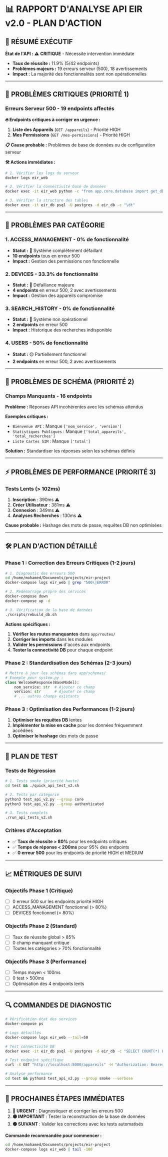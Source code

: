 # 📊 RAPPORT D'ANALYSE API EIR v2.0 - PLAN D'ACTION

## 🎯 RÉSUMÉ EXÉCUTIF

**État de l'API :** ⚠️ **CRITIQUE** - Nécessite intervention immédiate
- **Taux de réussite :** 11.9% (5/42 endpoints)
- **Problèmes majeurs :** 19 erreurs serveur (500), 18 avertissements
- **Impact :** La majorité des fonctionnalités sont non opérationnelles

---

## 🚨 PROBLÈMES CRITIQUES (PRIORITÉ 1)

### Erreurs Serveur 500 - 19 endpoints affectés

**🔥 Endpoints critiques à corriger en urgence :**
1. **Liste des Appareils** (`GET /appareils`) - Priorité HIGH
2. **Mes Permissions** (`GET /mes-permissions`) - Priorité HIGH

**📋 Cause probable :** Problèmes de base de données ou de configuration serveur

**🛠️ Actions immédiates :**
```bash
# 1. Vérifier les logs du serveur
docker logs eir_web

# 2. Vérifier la connectivité base de données
docker exec -it eir_web python -c "from app.core.database import get_db; print('DB OK')"

# 3. Vérifier la structure des tables
docker exec -it eir_db psql -U postgres -d eir_db -c "\dt"
```

---

## 🔧 PROBLÈMES PAR CATÉGORIE

### 1. **ACCESS_MANAGEMENT** - 0% de fonctionnalité
- **Statut :** 🔴 Système complètement défaillant
- **10 endpoints** tous en erreur 500
- **Impact :** Gestion des permissions non fonctionnelle

### 2. **DEVICES** - 33.3% de fonctionnalité
- **Statut :** 🔴 Défaillance majeure
- **4 endpoints** en erreur 500, 2 avec avertissements
- **Impact :** Gestion des appareils compromise

### 3. **SEARCH_HISTORY** - 0% de fonctionnalité
- **Statut :** 🔴 Système non opérationnel
- **2 endpoints** en erreur 500
- **Impact :** Historique des recherches indisponible

### 4. **USERS** - 50% de fonctionnalité
- **Statut :** 🟡 Partiellement fonctionnel
- **2 endpoints** en erreur 500, 2 avec avertissements

---

## 📝 PROBLÈMES DE SCHÉMA (PRIORITÉ 2)

### Champs Manquants - 16 endpoints
**Problème :** Réponses API incohérentes avec les schémas attendus

**Exemples critiques :**
- `Bienvenue API` : Manque `['nom_service', 'version']`
- `Statistiques Publiques` : Manque `['total_appareils', 'total_recherches']`
- `Liste Cartes SIM` : Manque `['total']`

**Solution :** Standardiser les réponses selon les schémas définis

---

## ⚡ PROBLÈMES DE PERFORMANCE (PRIORITÉ 3)

### Tests Lents (> 102ms)
1. **Inscription** : 390ms ⚠️
2. **Créer Utilisateur** : 381ms ⚠️
3. **Connexion** : 349ms ⚠️
4. **Analyses Recherches** : 130ms ⚠️

**Cause probable :** Hashage des mots de passe, requêtes DB non optimisées

---

## 🛠️ PLAN D'ACTION DÉTAILLÉ

### Phase 1 : Correction des Erreurs Critiques (1-2 jours)

```bash
# 1. Diagnostic des erreurs 500
cd /home/mohamed/Documents/projects/eir-project
docker-compose logs eir_web | grep "500\|ERROR"

# 2. Redémarrage propre des services
docker-compose down
docker-compose up -d

# 3. Vérification de la base de données
./scripts/rebuild_db.sh
```

**Actions spécifiques :**
1. **Vérifier les routes manquantes** dans `app/routes/`
2. **Corriger les imports** dans les modules
3. **Valider les permissions** d'accès aux endpoints
4. **Tester la connectivité DB** pour chaque endpoint

### Phase 2 : Standardisation des Schémas (2-3 jours)

```python
# Mettre à jour les schémas dans app/schemas/
# Exemple pour system.py :
class WelcomeResponse(BaseModel):
    nom_service: str  # Ajouter ce champ
    version: str      # Ajouter ce champ
    # ... autres champs existants
```

### Phase 3 : Optimisation des Performances (1-2 jours)

1. **Optimiser les requêtes DB** lentes
2. **Implémenter la mise en cache** pour les données fréquemment accédées
3. **Optimiser le hashage** des mots de passe

---

## 🧪 PLAN DE TEST

### Tests de Régression
```bash
# 1. Tests smoke (priorité haute)
cd test && ./quick_api_test_v2.sh

# 2. Tests par catégorie
python3 test_api_v2.py --group core
python3 test_api_v2.py --group authenticated

# 3. Tests complets
./run_api_tests_v2.sh
```

### Critères d'Acceptation
- ✅ **Taux de réussite > 80%** pour les endpoints critiques
- ✅ **Temps de réponse < 200ms** pour 95% des endpoints
- ✅ **0 erreur 500** pour les endpoints de priorité HIGH et MEDIUM

---

## 📈 MÉTRIQUES DE SUIVI

### Objectifs Phase 1 (Critique)
- [ ] 0 erreur 500 sur les endpoints priorité HIGH
- [ ] ACCESS_MANAGEMENT fonctionnel (> 80%)
- [ ] DEVICES fonctionnel (> 80%)

### Objectifs Phase 2 (Standard)
- [ ] Taux de réussite global > 85%
- [ ] 0 champ manquant critique
- [ ] Toutes les catégories > 70% fonctionnalité

### Objectifs Phase 3 (Performance)
- [ ] Temps moyen < 100ms
- [ ] 0 test > 500ms
- [ ] Optimisation des 4 endpoints lents

---

## 🔍 COMMANDES DE DIAGNOSTIC

```bash
# Vérification état des services
docker-compose ps

# Logs détaillés
docker-compose logs eir_web --tail=50

# Test connectivité DB
docker exec -it eir_db psql -U postgres -d eir_db -c "SELECT COUNT(*) FROM utilisateur;"

# Test endpoint spécifique
curl -X GET "http://localhost:8000/appareils" -H "Authorization: Bearer TOKEN"

# Analyse performance
cd test && python3 test_api_v2.py --group smoke --verbose
```

---

## 🎯 PROCHAINES ÉTAPES IMMÉDIATES

1. **🔴 URGENT** : Diagnostiquer et corriger les erreurs 500
2. **🟡 IMPORTANT** : Tester la reconstruction de la base de données
3. **🟢 SUIVANT** : Valider les corrections avec les tests automatisés

**Commande recommandée pour commencer :**
```bash
cd /home/mohamed/Documents/projects/eir-project
docker-compose logs eir_web | tail -100
```
